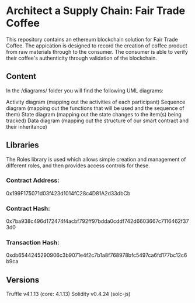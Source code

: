 # Architect a Supply Chain: Fair Trade Coffee
This repository contains an ethereum blockchain solution for Fair Trade Coffee.  The appication is designed to record the creation of coffee product from raw materials through to the consumer.  The consumer is able to verify their coffee's authenticity through validation of the blockchain.

## Content
In the /diagrams/ folder you will find the following UML diagrams:

Activity diagram (mapping out the activities of each participant)
Sequence diagram (mapping out the functions that will be used and the sequence of them)
State diagram (mapping out the state changes to the item(s) being tracked)
Data diagram (mapping out the structure of our smart contract and their inheritance)
## Libraries
The Roles library is used which allows simple creation and management of different roles, and then provides access controls for these.

### Contract Address: 
0x199F175071d03f423d1014fC28c4D81A2d33dbCb
### Contract Hash: 
0x7ba938c496d172474f4acbf792ff97bdda0cddf742d6603667c7116462f373d0
### Transaction Hash: 
0xdb6544245290906c3b9071e4f2c7b1a8f768978bfc5497ca6fd177bc12c6b9ca

## Versions
Truffle v4.1.13 (core: 4.1.13)
Solidity v0.4.24 (solc-js)

